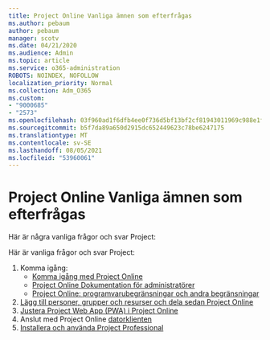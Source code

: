 ```yaml
---
title: Project Online Vanliga ämnen som efterfrågas
ms.author: pebaum
author: pebaum
manager: scotv
ms.date: 04/21/2020
ms.audience: Admin
ms.topic: article
ms.service: o365-administration
ROBOTS: NOINDEX, NOFOLLOW
localization_priority: Normal
ms.collection: Adm_O365
ms.custom:
- "9000685"
- "2573"
ms.openlocfilehash: 03f960ad1f6dfb4ee0f736d5bf13bf2cf81943011969c988e1f49e9dfa12ea84
ms.sourcegitcommit: b5f7da89a650d2915dc652449623c78be6247175
ms.translationtype: MT
ms.contentlocale: sv-SE
ms.lasthandoff: 08/05/2021
ms.locfileid: "53960061"
---
```

# <a name="project-online-frequently-requested-topics"></a>Project Online Vanliga ämnen som efterfrågas

Här är några vanliga frågor och svar Project:

Här är vanliga frågor och svar Project:
1.  Komma igång: 
    -   [Komma igång med Project Online](https://docs.microsoft.com/projectonline/get-started-with-project-online) 
    -   [Project Online Dokumentation för administratörer](https://docs.microsoft.com/projectonline/project-online) 
    -   [Project Online: programvarubegränsningar och andra begränsningar](https://docs.microsoft.com/ProjectOnline/project-online-software-boundaries-and-limits) 
2.  [Lägg till personer, grupper och resurser och dela sedan Project Online](https://docs.microsoft.com/projectonline/step-2-add-people-to-project-online) 
3.  [Justera Project Web App (PWA) i Project Online](https://docs.microsoft.com/projectonline/tune-project-online-performance)
4.  Anslut med Project Online [datorklienten](https://docs.microsoft.com/projectonline/connect-to-project-online-with-the-project-online-desktop-client) 
5.  [Installera och använda Project Professional](https://support.office.com/article/install-project-7059249b-d9fe-4d61-ab96-5c5bf435f281) 
